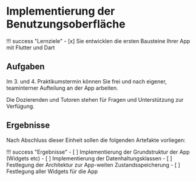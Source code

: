 # Implementierung der Benutzungsoberfläche


!!! success "Lernziele"
    - [x] Sie entwicklen die ersten Bausteine Ihrer App mit Flutter und Dart


 

## Aufgaben

Im 3. und 4. Praktikumstermin können Sie frei und nach eigener, teaminterner Aufteilung an der App arbeiten.

Die Dozierenden und Tutoren stehen für Fragen und Unterstützung zur Verfügung.


## Ergebnisse

<!-- Die folgenden Ergebnisse müssen für eine erfolgreiche Testierung der Praktikumseinheit vorliegen: -->
Nach Abschluss dieser Einheit sollen die folgenden Artefakte vorliegen:

!!! success "Ergebnisse"
    - [ ] Implementierung der Grundstruktur der App (Widgets etc)
    - [ ] Implementierung der Datenhaltungsklassen
    - [ ] Festlegung der Architektur zur App-weiten Zustandsspeicherung
    - [ ] Festlegung aller Widgets für die App
